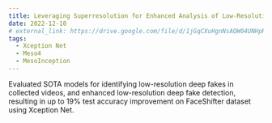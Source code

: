```yaml
---
title: Leveraging Superresolution for Enhanced Analysis of Low-Resolution Content
date: 2022-12-10
# external_link: https://drive.google.com/file/d/1jGqCXuHgnNsAQW04UNHpRRhoBj9I_b5n/view?usp=sharing
tags:
  - Xception Net
  - Meso4
  - MesoInception
---
```


Evaluated SOTA models for identifying low-resolution deep fakes in collected videos, and enhanced low-resolution deep fake detection, resulting in up to 19\% test accuracy improvement on FaceShifter dataset using Xception Net. 

<!--more-->
